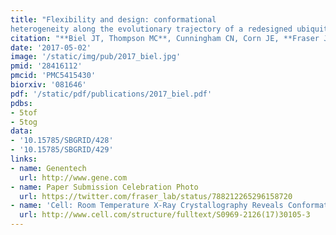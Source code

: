 ```yaml
---
title: "Flexibility and design: conformational
heterogeneity along the evolutionary trajectory of a redesigned ubiquitin."
citation: "**Biel JT, Thompson MC**, Cunningham CN, Corn JE, **Fraser JS**.  *Structure*. 2017."
date: '2017-05-02'
image: '/static/img/pub/2017_biel.jpg'
pmid: '28416112'
pmcid: 'PMC5415430'
biorxiv: '081646'
pdf: '/static/pdf/publications/2017_biel.pdf'
pdbs:
- 5tof
- 5tog
data:
- '10.15785/SBGRID/428'
- '10.15785/SBGRID/429'
links:
- name: Genentech
  url: http://www.gene.com
- name: Paper Submission Celebration Photo
  url: https://twitter.com/fraser_lab/status/788212265296158720
- name: 'Cell: Room Temperature X-Ray Crystallography Reveals Conformational Heterogeneity of Engineered Proteins'
  url: http://www.cell.com/structure/fulltext/S0969-2126(17)30105-3
---
```

